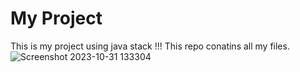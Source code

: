 # My Project

This is my project using java stack !!!
This repo conatins all my files.
![Screenshot 2023-10-31 133304](https://github.com/CharanJalagam/My-Project/assets/119055149/5c8a1504-30a9-4885-9e9e-94ac3efc549d)

